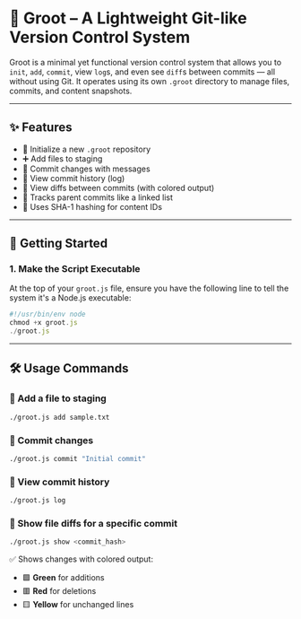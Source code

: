 # 🌱 Groot – A Lightweight Git-like Version Control System

Groot is a minimal yet functional version control system that allows you to `init`, `add`, `commit`, view `log`s, and even see `diff`s between commits — all without using Git. It operates using its own `.groot` directory to manage files, commits, and content snapshots.

---

## ✨ Features

- 🔧 Initialize a new `.groot` repository
- ➕ Add files to staging
- 📝 Commit changes with messages
- 🧾 View commit history (log)
- 🧩 View diffs between commits (with colored output)
- 🛑 Tracks parent commits like a linked list
- 🔐 Uses SHA-1 hashing for content IDs

---

## 🚀 Getting Started

### 1. Make the Script Executable

At the top of your `groot.js` file, ensure you have the following line to tell the system it's a Node.js executable:

```js
#!/usr/bin/env node
chmod +x groot.js
./groot.js
```

---

## 🛠️ Usage Commands

### 🔹 Add a file to staging

```bash
./groot.js add sample.txt
```

### 🔹 Commit changes

```bash
./groot.js commit "Initial commit"
```

### 🔹 View commit history
```bash
./groot.js log
```

### 🔹 Show file diffs for a specific commit


```bash
./groot.js show <commit_hash>
```

✅ Shows changes with colored output:

- 🟩 **Green** for additions  
- 🟥 **Red** for deletions  
- 🟨 **Yellow** for unchanged lines




